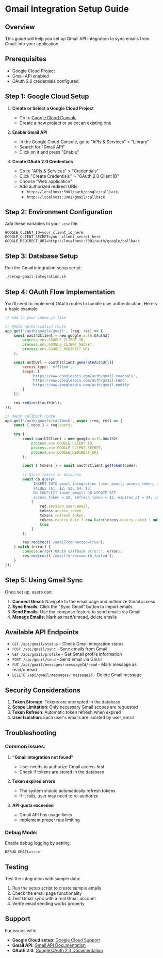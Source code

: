 # Gmail Integration Setup Guide

## Overview
This guide will help you set up Gmail API integration to sync emails from Gmail into your application.

## Prerequisites
- Google Cloud Project
- Gmail API enabled
- OAuth 2.0 credentials configured

## Step 1: Google Cloud Setup

1. **Create or Select a Google Cloud Project**
   - Go to [Google Cloud Console](https://console.cloud.google.com/)
   - Create a new project or select an existing one

2. **Enable Gmail API**
   - In the Google Cloud Console, go to "APIs & Services" > "Library"
   - Search for "Gmail API"
   - Click on it and press "Enable"

3. **Create OAuth 2.0 Credentials**
   - Go to "APIs & Services" > "Credentials"
   - Click "Create Credentials" > "OAuth 2.0 Client ID"
   - Choose "Web application"
   - Add authorized redirect URIs:
     - `http://localhost:3001/auth/google/callback`
     - `http://localhost:3001/gmail/callback`

## Step 2: Environment Configuration

Add these variables to your `.env` file:

```env
GOOGLE_CLIENT_ID=your_client_id_here
GOOGLE_CLIENT_SECRET=your_client_secret_here
GOOGLE_REDIRECT_URI=http://localhost:3001/auth/google/callback
```

## Step 3: Database Setup

Run the Gmail integration setup script:

```bash
./setup-gmail-integration.sh
```

## Step 4: OAuth Flow Implementation

You'll need to implement OAuth routes to handle user authentication. Here's a basic example:

```javascript
// Add to your index.js file

// OAuth authorization route
app.get('/auth/google/gmail', (req, res) => {
    const oauth2Client = new google.auth.OAuth2(
        process.env.GOOGLE_CLIENT_ID,
        process.env.GOOGLE_CLIENT_SECRET,
        process.env.GOOGLE_REDIRECT_URI
    );

    const authUrl = oauth2Client.generateAuthUrl({
        access_type: 'offline',
        scope: [
            'https://www.googleapis.com/auth/gmail.readonly',
            'https://www.googleapis.com/auth/gmail.send',
            'https://www.googleapis.com/auth/gmail.modify'
        ]
    });

    res.redirect(authUrl);
});

// OAuth callback route
app.get('/auth/google/callback', async (req, res) => {
    const { code } = req.query;
    
    try {
        const oauth2Client = new google.auth.OAuth2(
            process.env.GOOGLE_CLIENT_ID,
            process.env.GOOGLE_CLIENT_SECRET,
            process.env.GOOGLE_REDIRECT_URI
        );

        const { tokens } = await oauth2Client.getToken(code);
        
        // Store tokens in database
        await db.query(
            `INSERT INTO gmail_integration (user_email, access_token, refresh_token, expires_at, is_active)
             VALUES ($1, $2, $3, $4, $5)
             ON CONFLICT (user_email) DO UPDATE SET
             access_token = $2, refresh_token = $3, expires_at = $4, is_active = $5`,
            [
                req.session.user.email,
                tokens.access_token,
                tokens.refresh_token,
                tokens.expiry_date ? new Date(tokens.expiry_date) : null,
                true
            ]
        );

        res.redirect('/email?connected=true');
    } catch (error) {
        console.error('OAuth callback error:', error);
        res.redirect('/email?error=oauth_failed');
    }
});
```

## Step 5: Using Gmail Sync

Once set up, users can:

1. **Connect Gmail**: Navigate to the email page and authorize Gmail access
2. **Sync Emails**: Click the "Sync Gmail" button to import emails
3. **Send Emails**: Use the compose feature to send emails via Gmail
4. **Manage Emails**: Mark as read/unread, delete emails

## Available API Endpoints

- `GET /api/gmail/status` - Check Gmail integration status
- `POST /api/gmail/sync` - Sync emails from Gmail
- `GET /api/gmail/profile` - Get Gmail profile information
- `POST /api/gmail/send` - Send email via Gmail
- `PUT /api/gmail/messages/:messageId/read` - Mark message as read/unread
- `DELETE /api/gmail/messages/:messageId` - Delete Gmail message

## Security Considerations

1. **Token Storage**: Tokens are encrypted in the database
2. **Scope Limitation**: Only necessary Gmail scopes are requested
3. **Token Refresh**: Automatic token refresh when expired
4. **User Isolation**: Each user's emails are isolated by user_email

## Troubleshooting

### Common Issues:

1. **"Gmail integration not found"**
   - User needs to authorize Gmail access first
   - Check if tokens are stored in the database

2. **Token expired errors**
   - The system should automatically refresh tokens
   - If it fails, user may need to re-authorize

3. **API quota exceeded**
   - Gmail API has usage limits
   - Implement proper rate limiting

### Debug Mode:

Enable debug logging by setting:
```env
DEBUG_GMAIL=true
```

## Testing

Test the integration with sample data:

1. Run the setup script to create sample emails
2. Check the email page functionality
3. Test Gmail sync with a real Gmail account
4. Verify email sending works properly

## Support

For issues with:
- **Google Cloud setup**: [Google Cloud Support](https://cloud.google.com/support)
- **Gmail API**: [Gmail API Documentation](https://developers.google.com/gmail/api)
- **OAuth 2.0**: [Google OAuth 2.0 Documentation](https://developers.google.com/identity/protocols/oauth2)
